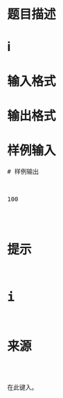 

# 题目描述



# i



# 输入格式



# 输出格式



# 样例输入


<pre>
# 样例输出


<pre>100</pre>

# 提示



# i



# 来源


<p>
在此键入。
</p>
